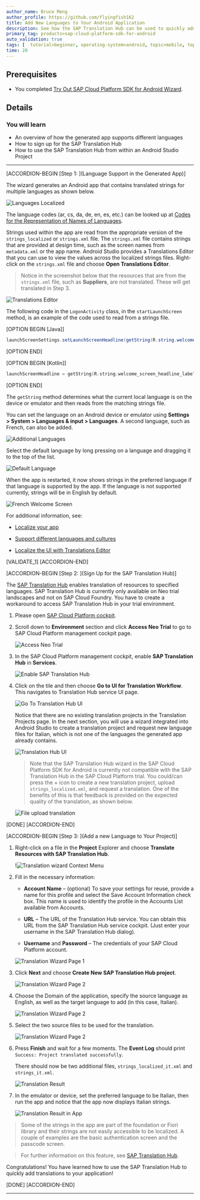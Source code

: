 ```yaml
---
author_name: Bruce Meng
author_profile: https://github.com/flyingfish162
title: Add New Languages to Your Android Application
description: See how the SAP Translation Hub can be used to quickly add support for a new language to your app.
primary_tag: products>sap-cloud-platform-sdk-for-android
auto_validation: true
tags: [  tutorial>beginner, operating-system>android, topic>mobile, topic>odata, products>sap-cloud-platform-sdk-for-android, products>sap-cloud-platform ]
time: 20
---
```


## Prerequisites
- You completed [Try Out SAP Cloud Platform SDK for Android Wizard](cp-sdk-android-wizard-app).

## Details
### You will learn
- An overview of how the generated app supports different languages
- How to sign up for the SAP Translation Hub
- How to use the SAP Translation Hub from within an Android Studio Project
---

[ACCORDION-BEGIN [Step 1: ](Language Support in the Generated App)]

The wizard generates an Android app that contains translated strings for multiple languages as shown below.

![Languages Localized](localized-strings.png)

The language codes (ar, cs, da, de, en, es, etc.) can be looked up at [Codes for the Representation of Names of Languages](http://www.loc.gov/standards/iso639-2/php/code_list.php).


Strings used within the app are read from the appropriate version of the `strings_localized` or `strings.xml` file.  The `strings.xml` file contains strings that are provided at design time, such as the screen names from `metadata.xml` or the app name. Android Studio provides a Translations Editor that you can use to view the values across the localized strings files. Right-click on the `strings.xml` file and choose **Open Translations Editor**.

>Notice in the screenshot below that the resources that are from the `strings.xml` file, such as **Suppliers**, are not translated. These will get translated in Step 3.

![Translations Editor](translations-editor.png)

The following code in the `LogonActivity` class, in the `startLaunchScreen` method, is an example of the code used to read from a strings file.

[OPTION BEGIN [Java]]

```Java
launchScreenSettings.setLaunchScreenHeadline(getString(R.string.welcome_screen_headline_label));
```

[OPTION END]

[OPTION BEGIN [Kotlin]]

```Kotlin
launchScreenHeadline = getString(R.string.welcome_screen_headline_label)
```

[OPTION END]

The `getString` method determines what the current local language is on the device or emulator and then reads from the matching strings file.

You can set the language on an Android device or emulator using **Settings > System > Languages & input > Languages**. A second language, such as French, can also be added.

![Additional Languages](additional-languages.png)

 Select the default language by long pressing on a language and dragging it to the top of the list.

 ![Default Language](default-language.png)

When the app is restarted, it now shows strings in the preferred language if that language is supported by the app. If the language is not supported currently, strings will be in English by default.

![French Welcome Screen](welcome-french-screen.png)

For additional information, see:

  - [Localize your app](https://developer.android.com/guide/topics/resources/localization)

  - [Support different languages and cultures](https://developer.android.com/training/basics/supporting-devices/languages)

  - [Localize the UI with Translations Editor](https://developer.android.com/studio/write/translations-editor)


[VALIDATE_1]
[ACCORDION-END]


[ACCORDION-BEGIN [Step 2: ](Sign Up for the SAP Translation Hub)]

The [SAP Translation Hub](https://help.sap.com/viewer/product/SAP_TRANSLATION_HUB/Cloud/en-US) enables translation of resources to specified languages. SAP Translation Hub is currently only available on Neo trial landscapes and not on SAP Cloud Foundry. You have to create a workaround to access SAP Translation Hub in your trial environment.

1.  Please open [SAP Cloud Platform cockpit](https://cockpit.hanatrial.ondemand.com/cockpit/#/home/trial).

2.  Scroll down to **Environment** section and click **Access Neo Trial** to go to SAP Cloud Platform management cockpit page.

    ![Access Neo Trial](access-neo-trial.png)

3.  In the SAP Cloud Platform management cockpit, enable **SAP Translation Hub** in **Services**.

    ![Enable SAP Translation Hub](enable-translation-hub.png)

4.  Click on the tile and then choose **Go to UI for Translation Workflow**. This navigates to Translation Hub service UI page.

    ![Go To Translation Hub UI](go-to-translation-hub-ui.png)

    Notice that there are no existing translation projects in the Translation Projects page. In the next section, you will use a wizard integrated into Android Studio to create a translation project and request new language files for Italian, which is not one of the languages the generated app already contains.

    ![Translation Hub UI](translation-hub-ui.png)

    >Note that the SAP Translation Hub wizard in the SAP Cloud Platform SDK for Android is currently not compatible with the SAP Translation Hub in the SAP Cloud Platform trial. You could/can press the + icon to create a new translation project, upload `strings_localized.xml`, and request a translation. One of the benefits of this is that feedback is provided on the expected quality of the translation, as shown below.

    ![File upload translation](manual-translation.png)

[DONE]
[ACCORDION-END]


[ACCORDION-BEGIN [Step 3: ](Add a new Language to Your Project)]

1.  Right-click on a file in the **Project** Explorer and choose **Translate Resources with SAP Translation Hub**.

    !![Translation wizard Context Menu](translation-wizard-context-menu.png)

2.  Fill in the necessary information:

    -	**Account Name** – (optional) To save your settings for reuse, provide a name for this profile and select the Save Account Information check box. This name is used to identify the profile in the Accounts List available from Accounts.

    - **URL** – The URL of the Translation Hub service. You can obtain this URL from the SAP Translation Hub service cockpit. (Just enter your username in the SAP Translation Hub dialog).

    - **Username** and **Password** – The credentials of your SAP Cloud Platform account.

    ![Translation Wizard Page 1](wiz-page1.png)

3.  Click **Next** and choose **Create New SAP Translation Hub project**.

    ![Translation Wizard Page 2](wiz-page2.png)

4.  Choose the Domain of the application, specify the source language as English, as well as the target language to add (in this case, Italian).

    ![Translation Wizard Page 2](wiz-page3.png)

5.  Select the two source files to be used for the translation.

    ![Translation Wizard Page 2](wiz-page3b.png)

6.  Press **Finish** and wait for a few moments. The **Event Log** should print `Success: Project translated successfully`.

    There should now be two additional files, `strings_localized_it.xml` and `strings_it.xml`.

    ![Translation Result](translation-result.png)

7.  In the emulator or device, set the preferred language to be Italian, then run the app and notice that the app now displays Italian strings.

    ![Translation Result in App](translation-result-in-app.png)

>Some of the strings in the app are part of the foundation or Fiori library and their strings are not easily accessible to be localized.  A couple of examples are the basic authentication screen and the passcode screen.

>For further information on this feature, see [SAP Translation Hub](https://help.sap.com/viewer/product/SAP_TRANSLATION_HUB/Cloud/en-US).

Congratulations! You have learned how to use the SAP Translation Hub to quickly add translations to your application!


[DONE]
[ACCORDION-END]

---
